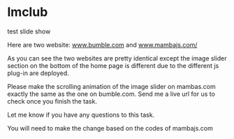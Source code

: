 # lmclub
test slide show

Here are two website: www.bumble.com and www.mambajs.com/

As you can see the two websites are pretty identical except the image slider section on the bottom of the home page is different due to the different js plug-in are deployed. 

Please make the scrolling animation of the image slider on mambas.com exactly the same as the one on bumble.com. Send me a live url for us to check once you finish the task.

Let me know if you have any questions to this task.

You will need to make the change based on the codes of mambajs.com
